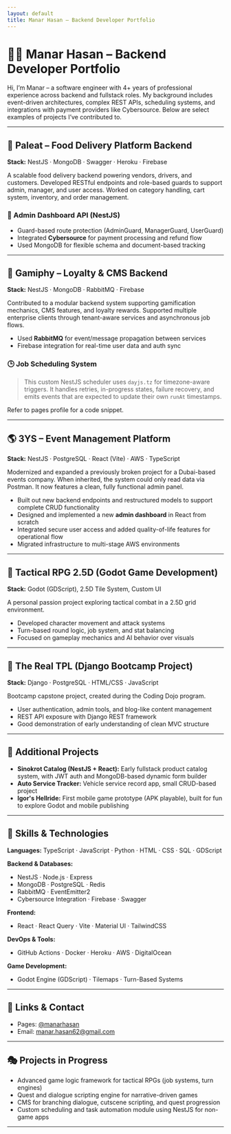 ```yaml
---
layout: default
title: Manar Hasan – Backend Developer Portfolio
---
```


# 👨‍💻 Manar Hasan – Backend Developer Portfolio

Hi, I’m Manar – a software engineer with 4+ years of professional experience across backend and fullstack roles. My background includes event-driven architectures, complex REST APIs, scheduling systems, and integrations with payment providers like Cybersource. Below are select examples of projects I’ve contributed to.

---

## 📆 Paleat – Food Delivery Platform Backend

**Stack:** NestJS · MongoDB · Swagger · Heroku · Firebase

A scalable food delivery backend powering vendors, drivers, and customers. Developed RESTful endpoints and role-based guards to support admin, manager, and user access. Worked on category handling, cart system, inventory, and order management.

### 🔐 Admin Dashboard API (NestJS)

- Guard-based route protection (AdminGuard, ManagerGuard, UserGuard)
- Integrated **Cybersource** for payment processing and refund flow
- Used MongoDB for flexible schema and document-based tracking

---

## 🏢 Gamiphy – Loyalty & CMS Backend

**Stack:** NestJS · MongoDB · RabbitMQ · Firebase

Contributed to a modular backend system supporting gamification mechanics, CMS features, and loyalty rewards. Supported multiple enterprise clients through tenant-aware services and asynchronous job flows.

- Used **RabbitMQ** for event/message propagation between services
- Firebase integration for real-time user data and auth sync

### 🕒 Job Scheduling System

> This custom NestJS scheduler uses `dayjs.tz` for timezone-aware triggers. It handles retries, in-progress states, failure recovery, and emits events that are expected to update their own `runAt` timestamps.

Refer to pages profile for a code snippet.

---

## 🌎 3YS – Event Management Platform

**Stack:** NestJS · PostgreSQL · React (Vite) · AWS · TypeScript

Modernized and expanded a previously broken project for a Dubai-based events company. When inherited, the system could only read data via Postman. It now features a clean, fully functional admin panel.

- Built out new backend endpoints and restructured models to support complete CRUD functionality
- Designed and implemented a new **admin dashboard** in React from scratch
- Integrated secure user access and added quality-of-life features for operational flow
- Migrated infrastructure to multi-stage AWS environments

---

## 🎨 Tactical RPG 2.5D (Godot Game Development)

**Stack:** Godot (GDScript), 2.5D Tile System, Custom UI

A personal passion project exploring tactical combat in a 2.5D grid environment.

- Developed character movement and attack systems
- Turn-based round logic, job system, and stat balancing
- Focused on gameplay mechanics and AI behavior over visuals

---

## 📅 The Real TPL (Django Bootcamp Project)

**Stack:** Django · PostgreSQL · HTML/CSS · JavaScript

Bootcamp capstone project, created during the Coding Dojo program.

- User authentication, admin tools, and blog-like content management
- REST API exposure with Django REST framework
- Good demonstration of early understanding of clean MVC structure

---

## 📖 Additional Projects

- **Sinokrot Catalog (NestJS + React):** Early fullstack product catalog system, with JWT auth and MongoDB-based dynamic form builder
- **Auto Service Tracker:** Vehicle service record app, small CRUD-based project
- **Igor's Hellride:** First mobile game prototype (APK playable), built for fun to explore Godot and mobile publishing

---

## 📖 Skills & Technologies

**Languages:** TypeScript · JavaScript · Python · HTML · CSS · SQL · GDScript

**Backend & Databases:**

- NestJS · Node.js · Express
- MongoDB · PostgreSQL · Redis
- RabbitMQ · EventEmitter2
- Cybersource Integration · Firebase · Swagger

**Frontend:**

- React · React Query · Vite · Material UI · TailwindCSS

**DevOps & Tools:**

- GitHub Actions · Docker · Heroku · AWS · DigitalOcean

**Game Development:**

- Godot Engine (GDScript) · Tilemaps · Turn-Based Systems

---

## 🔗 Links & Contact

- Pages: [@manarhasan](https://manarhasan.github.io/portfolio-pages/)
- Email: [manar.hasan62@gmail.com](mailto:manar.hasan62@gmail.com)

---

## 🎭 Projects in Progress

- Advanced game logic framework for tactical RPGs (job systems, turn engines)
- Quest and dialogue scripting engine for narrative-driven games
- CMS for branching dialogue, cutscene scripting, and quest progression
- Custom scheduling and task automation module using NestJS for non-game apps

---

